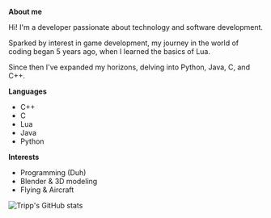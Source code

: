 **About me**

Hi! I'm a developer passionate about technology and software development.

Sparked by interest in game development, my journey in the world of coding began 5 years ago, when I learned the basics of Lua.

Since then I've expanded my horizons, delving into Python, Java, C, and C++.



**Languages**
- C++
- C
- Lua
- Java
- Python

**Interests**
- Programming (Duh)
- Blender & 3D modeling
- Flying & Aircraft

![Tripp's GitHub stats](https://github-readme-stats.vercel.app/api?username=RealTrippR&show_icons=true&theme=radical)
